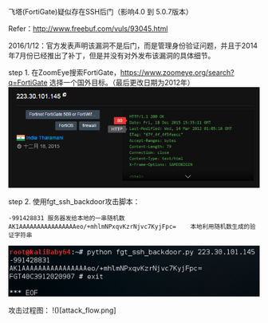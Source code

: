 飞塔(FortiGate)疑似存在SSH后门（影响4.0 到 5.0.7版本）

Refer：http://www.freebuf.com/vuls/93045.html

2016/1/12：官方发表声明该漏洞不是后门，而是管理身份验证问题，并且于2014年7月份已经推出了补丁，但是并没有对外发布该漏洞的具体细节。

step 1. 在ZoomEye搜索FortiGate，https://www.zoomeye.org/search?q=FortiGate
选择一个国外目标。（最后更改日期为2012年）
![](target_from_zoomeye.png)

step 2. 使用fgt_ssh_backdoor攻击脚本：

```
-991428831 服务器发给本地的一串随机数
AK1AAAAAAAAAAAAAAAAeo/+mhlmNPxqvKzrNjvc7KyjFpc=    本地利用随机数生成的验证字符串
```

![](script_running_result.png)


攻击过程图：
!()[attack_flow.png]
